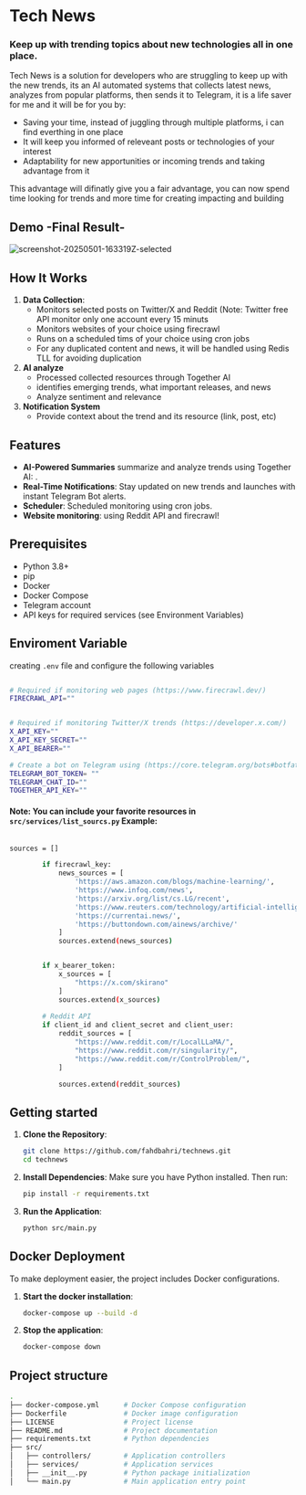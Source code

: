 # Tech News

### Keep up with trending topics about new technologies all in one place.

Tech News is a solution for developers who are struggling to keep up with the new trends, its an AI automated systems that collects latest news, analyzes from popular platforms, then sends it to Telegram, it is a life saver for me and it will be for you by:
   - Saving your time, instead of juggling through multiple platforms, i can find everthing in one place
   - It will keep you informed of releveant posts or technologies of your interest
   - Adaptability for new apportunities or incoming trends and taking advantage from it

This advantage will difinatly give you a fair advantage, you can now spend time looking for trends and more time for creating impacting and building


## Demo -Final Result-

![screenshot-20250501-163319Z-selected](https://github.com/user-attachments/assets/fb7c8f03-7fae-4b9d-b764-5aeae9f14b6c)

## How It Works

1. **Data Collection**:
      - Monitors selected posts on Twitter/X and Reddit (Note: Twitter free API monitor only one account every 15 minuts
      - Monitors websites of your choice using firecrawl
      - Runs on a scheduled tims of your choice using cron jobs
      - For any duplicated content and news, it will be handled using Redis TLL for avoiding duplication
3. **AI analyze**
      - Processed collected resources through Together AI
      - identifies emerging trends, what important releases, and news
      - Analyze sentiment and relevance
5. **Notification System**
      - Provide context about the trend and its resource (link, post, etc)


## Features

- **AI-Powered Summaries** summarize and analyze trends using Together AI: .
- **Real-Time Notifications**: Stay updated on new trends and launches with instant Telegram Bot alerts.
- **Scheduler**: Scheduled monitoring using cron jobs.
- **Website monitoring**: using Reddit API and firecrawl!

## Prerequisites

- Python 3.8+
- pip
- Docker
- Docker Compose
- Telegram account
- API keys for required services (see Environment Variables)

## Enviroment Variable 

creating `.env` file and configure the following variables

```bash

# Required if monitoring web pages (https://www.firecrawl.dev/)
FIRECRAWL_API=""


# Required if monitoring Twitter/X trends (https://developer.x.com/)
X_API_KEY=""
X_API_KEY_SECRET=""
X_API_BEARER=""

# Create a bot on Telegram using (https://core.telegram.org/bots#botfather)
TELEGRAM_BOT_TOKEN= ""
TELEGRAM_CHAT_ID=""
TOGETHER_API_KEY=""

```

#### Note: You can include your favorite resources in `src/services/list_sourcs.py` Example:

```bash

sources = []

        if firecrawl_key:
            news_sources = [
                'https://aws.amazon.com/blogs/machine-learning/',
                'https://www.infoq.com/news',
                'https://arxiv.org/list/cs.LG/recent',
                'https://www.reuters.com/technology/artificial-intelligence/',
                'https://currentai.news/',
                'https://buttondown.com/ainews/archive/'
            ]
            sources.extend(news_sources)


        if x_bearer_token:
            x_sources = [
                "https://x.com/skirano"
            ]
            sources.extend(x_sources)
        
        # Reddit API 
        if client_id and client_secret and client_user:
            reddit_sources = [
                "https://www.reddit.com/r/LocalLLaMA/",
                "https://www.reddit.com/r/singularity/",
                "https://www.reddit.com/r/ControlProblem/",
            ]

            sources.extend(reddit_sources)
```

## Getting started

1. **Clone the Repository**:
   ```bash
   git clone https://github.com/fahdbahri/technews.git
   cd technews
   ```

2. **Install Dependencies**:
   Make sure you have Python installed. Then run:
   ```bash
   pip install -r requirements.txt
   ```

4. **Run the Application**:
   ```bash
   python src/main.py
   ```

## Docker Deployment

To make deployment easier, the project includes Docker configurations.

1. **Start the docker installation**:
   ```bash
   docker-compose up --build -d
   ```

2. **Stop the application**:
   ```bash
   docker-compose down
   ```

## Project structure

```bash
.
├── docker-compose.yml      # Docker Compose configuration
├── Dockerfile              # Docker image configuration
├── LICENSE                 # Project license
├── README.md               # Project documentation
├── requirements.txt        # Python dependencies
├── src/
│   ├── controllers/        # Application controllers
│   ├── services/           # Application services
│   ├── __init__.py         # Python package initialization
│   └── main.py             # Main application entry point

```
